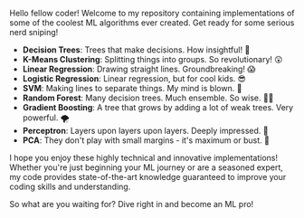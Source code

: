 Hello fellow coder! Welcome to my repository containing implementations of some of the coolest ML algorithms ever created. Get ready for some serious nerd sniping!

- **Decision Trees**: Trees that make decisions. How insightful! 🤯
- **K-Means Clustering**: Splitting things into groups. So revolutionary! 😲
- **Linear Regression**: Drawing straight lines. Groundbreaking! 😱
- **Logistic Regression**: Linear regression, but for cool kids. 😎
- **SVM**: Making lines to separate things. My mind is blown. 🤯
- **Random Forest**: Many decision trees. Much ensemble. So wise. 🧙‍♂️
- **Gradient Boosting**: A tree that grows by adding a lot of weak trees. Very powerful. 🌪️
- **Perceptron**: Layers upon layers upon layers. Deeply impressed. 💭
- **PCA**: They don't play with small margins - it's maximum or bust. 💪

I hope you enjoy these highly technical and innovative implementations! Whether you're just beginning your ML journey or are a seasoned expert, my code provides state-of-the-art knowledge guaranteed to improve your coding skills and understanding.

So what are you waiting for? Dive right in and become an ML pro! 